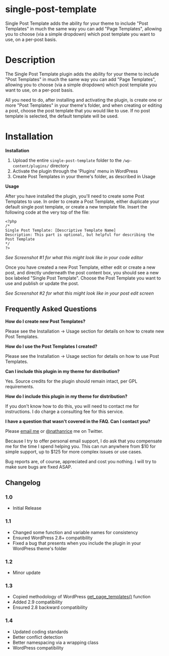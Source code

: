 single-post-template
====================

Single Post Template adds the ability for your theme to include "Post Templates" in much the same way you can add "Page Templates", allowing you to choose (via a simple dropdown) which post template you want to use, on a per-post basis.

# Description

The Single Post Template plugin adds the ability for your theme to include "Post Templates" in much the same way you can add "Page Templates", allowing you to choose (via a simple dropdown) which post template you want to use, on a per-post basis.

All you need to do, after installing and activating the plugin, is create one or more "Post Templates" in your theme's folder, and when creating or editing a post, choose the post template that you would like to use. If no post template is selected, the default template will be used.

# Installation

**Installation**

1. Upload the entire `single-post-template` folder to the `/wp-content/plugins/` directory
1. Activate the plugin through the 'Plugins' menu in WordPress
1. Create Post Templates in your theme's folder, as described in Usage

**Usage**

After you have installed the plugin, you'll need to create some Post Templates to use. In order to create a Post Template, either duplicate your default single post template, or create a new template file. Insert the following code at the very top of the file:

```
<?php
/*
Single Post Template: [Descriptive Template Name]
Description: This part is optional, but helpful for describing the Post Template
*/
?>
```

*See Screenshot #1 for what this might look like in your code editor*

Once you have created a new Post Template, either edit or create a new post, and directly underneath the post content box, you should see a new box labeled "Single Post Template". Choose the Post Template you want to use and publish or update the post.

*See Screenshot #2 for what this might look like in your post edit screen*

## Frequently Asked Questions

**How do I create new Post Templates?**

Please see the Installation -> Usage section for details on how to create new Post Templates.

**How do I use the Post Templates I created?**

Please see the Installation -> Usage section for details on how to use Post Templates.

**Can I include this plugin in my theme for distribution?**

Yes. Source credits for the plugin should remain intact, per GPL requirements.

**How do I include this plugin in my theme for distribution?**

If you don't know how to do this, you will need to contact me for instructions. I do charge a consulting fee for this service.

**I have a question that wasn't covered in the FAQ. Can I contact you?**

Please [email me](http://www.nathanrice.net/contact/ "email Nathan Rice") or [@nathanrice](http://twitter.com/nathanrice) me on Twitter.

Because I try to offer personal email support, I do ask that you compensate me for the time I spend helping you. This can run anywhere from $10 for simple support, up to $125 for more complex issues or use cases.

Bug reports are, of course, appreciated and cost you nothing. I will try to make sure bugs are fixed ASAP.

## Changelog

### 1.0
* Initial Release

### 1.1
* Changed some function and variable names for consistency
* Ensured WordPress 2.8+ compatibility
* Fixed a bug that presents when you include the plugin in your WordPress theme's folder

### 1.2
* Minor update

### 1.3
* Copied methodology of WordPress [get_page_templates()](http://xref.yoast.com/trunk/_functions/get_page_templates.html) function
* Added 2.9 compatibility
* Ensured 2.8 backward compatibility

### 1.4
* Updated coding standards
* Better conflict detection
* Better namespacing via a wrapping class
* WordPress compatibility